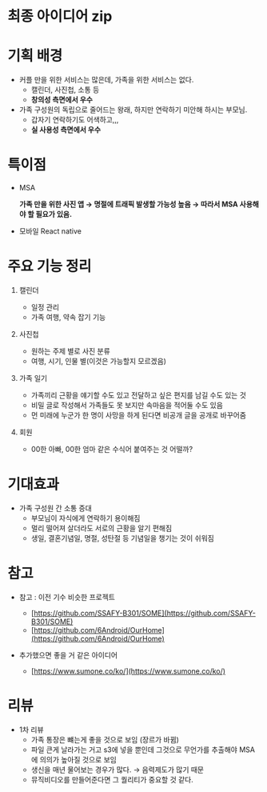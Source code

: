 # 최종 아이디어 zip

# 기획 배경

- 커플 만을 위한 서비스는 많은데, 가족을 위한 서비스는 없다.
    - 캘린더, 사진첩, 소통 등
    - **창의성 측면에서 우수**
- 가족 구성원의 독립으로 줄어드는 왕래, 하지만 연락하기 미안해 하시는 부모님.
    - 갑자기 연락하기도 어색하고,,,
    - **실 사용성 측면에서 우수**

# 특이점

- MSA
    
    **가족 만을 위한 사진 앱 → 명절에 트래픽 발생할 가능성 높음 → 따라서 MSA 사용해야 할 필요가 있음.**
    
- 모바일 React native

# 주요 기능 정리

1. 캘린더
    - 일정 관리
    - 가족 여행, 약속 잡기 기능
    
2. 사진첩
    - 원하는 주제 별로 사진 분류
    - 여행, 시기, 인물 별(이것은 가능할지 모르겠음)

1. 가족 일기
    - 가족끼리 근황을 얘기할 수도 있고 전달하고 싶은 편지를 남길 수도 있는 것
    - 비밀 글로 작성해서 가족들도 못 보지만 속마음을 적어둘 수도 있음
    - 먼 미래에 누군가 한 명이 사망을 하게 된다면 비공개 글을 공개로 바꾸어줌

1. 회원
    - 00한 아빠, 00한 엄마 같은 수식어 붙여주는 것 어떨까?

# 기대효과

- 가족 구성원 간 소통 증대
    - 부모님이 자식에게 연락하기 용이해짐
    - 멀리 떨어져 살더라도 서로의 근황을 알기 편해짐
    - 생일, 결혼기념일, 명절, 성탄절 등 기념일을 챙기는 것이 쉬워짐

# 참고

- 참고 : 이전 기수 비슷한 프로젝트
    - [https://github.com/SSAFY-B301/SOME](https://github.com/SSAFY-B301/SOME)
    - [https://github.com/6Android/OurHome](https://github.com/6Android/OurHome)

- 추가했으면 좋을 거 같은 아이디어
    - [https://www.sumone.co/ko/](https://www.sumone.co/ko/)

# 리뷰

- 1차 리뷰
    - 가족 통장은 뺴는게 좋을 것으로 보임 (장르가 바뀜)
    - 파일 큰게 날라가는 거고 s3에 넣을 뿐인데 그것으로 무언가를 추출해야 MSA에 의의가 높아질 것으로 보임
    - 생신을 매년 물어보는 경우가 많다. → 음력제도가 많기 때문
    - 뮤직비디오를 만들어준다면 그 퀄리티가 중요할 것 같다.
